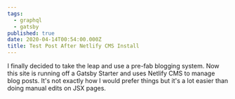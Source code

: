 ```yaml
---
tags:
  - graphql
  - gatsby
published: true
date: 2020-04-14T00:54:00.000Z
title: Test Post After Netlify CMS Install
---
```

I finally decided to take the leap and use a pre-fab blogging system. Now this site is running off a Gatsby Starter and uses Netlify CMS to manage blog posts. It's not exactly how I would prefer things but it's a lot easier than doing manual edits on JSX pages.
